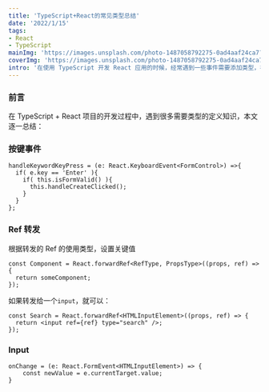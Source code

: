 ```yaml
---
title: 'TypeScript+React的常见类型总结'
date: '2022/1/15'
tags:
- React
- TypeScript
mainImg: 'https://images.unsplash.com/photo-1487058792275-0ad4aaf24ca7?crop=entropy&cs=tinysrgb&fit=max&fm=jpg&ixid=MnwxNjUyNjZ8MHwxfHJhbmRvbXx8fHx8fHx8fDE2NDIyMjk0ODA&ixlib=rb-1.2.1&q=80&w=1080'
coverImg: 'https://images.unsplash.com/photo-1487058792275-0ad4aaf24ca7?crop=entropy&cs=tinysrgb&fit=max&fm=jpg&ixid=MnwxNjUyNjZ8MHwxfHJhbmRvbXx8fHx8fHx8fDE2NDIyMjk0ODA&ixlib=rb-1.2.1&q=80&w=400'
intro: '在使用 TypeScript 开发 React 应用的时候，经常遇到一些事件需要添加类型，在此总结。'
---
```


### 前言

在 TypeScript + React 项目的开发过程中，遇到很多需要类型的定义知识，本文逐一总结：

### 按键事件

```tsx
handleKeywordKeyPress = (e: React.KeyboardEvent<FormControl>) =>{
  if( e.key == 'Enter' ){
    if( this.isFormValid() ){
      this.handleCreateClicked();
    }
  }
};
```

### Ref 转发

根据转发的 Ref 的使用类型，设置关键值

```tsx
const Component = React.forwardRef<RefType, PropsType>((props, ref) => {
  return someComponent;
});
```

如果转发给一个`input`，就可以：

```tsx
const Search = React.forwardRef<HTMLInputElement>((props, ref) => {
  return <input ref={ref} type="search" />;
});
```

### Input

```tsx
onChange = (e: React.FormEvent<HTMLInputElement>) => {
    const newValue = e.currentTarget.value;
}
```

